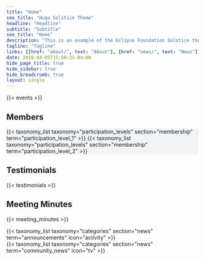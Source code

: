 ```yaml
---
title: "Home"
seo_title: "Hugo Solstice Theme"
headline: "Headline"
subtitle: "Subtitle"
seo_title: "Home"
description: "This is an example of the Eclipse Foundation Solstice theme for Hugo."
tagline: "Tagline"
links: [[href: "about/", text: "About"], [href: "news/", text: "News"]]
date: 2018-04-05T15:50:25-04:00
hide_page_title: true
hide_sidebar: true
hide_breadcrumb: true
layout: single
---
```


{{< events >}}

## Members

<div class="members text-center margin-bottom-50 padding-40" style="background-color:#f1f3f7;">
  {{< taxonomy_list taxonomy="participation_levels" section="membership" term="participation_level_1" >}}
  {{< taxonomy_list taxonomy="participation_levels" section="membership" term="participation_level_2" >}}
</div>

## Testimonials
{{< testimonials >}}

## Meeting Minutes
{{< meeting_minutes >}}


<!-- Announcements -->
<div class="row margin-top-20 text-center">
  <div class="col-sm-12 news-list">
    {{< taxonomy_list taxonomy="categories" section="news" term="announcements" icon="activity" >}}
  </div>
  <div class="col-sm-12 news-list">
    {{< taxonomy_list taxonomy="categories" section="news" term="community_news" icon="tv" >}}
  </div>
</div>

